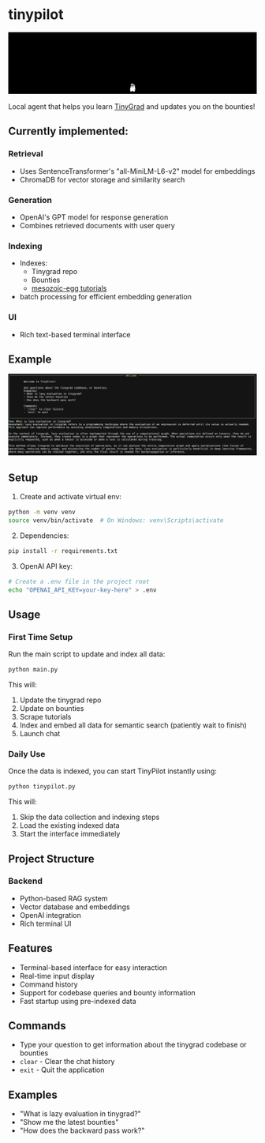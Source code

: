 # tinypilot
![TinyPilot Main Interface](assets/main-tinypilot.png)

Local agent that helps you learn [TinyGrad](https://github.com/tinygrad/tinygrad) and updates you on the bounties!

## Currently implemented:

### Retrieval
- Uses SentenceTransformer's "all-MiniLM-L6-v2" model for embeddings
- ChromaDB for vector storage and similarity search

### Generation 
- OpenAI's GPT model for response generation
- Combines retrieved documents with user query

### Indexing
- Indexes:
  - Tinygrad repo
  - Bounties
  - [mesozoic-egg tutorials](https://github.com/mesozoic-egg/tinygrad-notes)
- batch processing for efficient embedding generation

### UI
- Rich text-based terminal interface

## Example

![TinyPilot Usage](assets/usage-tinypilot.png)

## Setup

1. Create and activate virtual env:
```bash
python -m venv venv
source venv/bin/activate  # On Windows: venv\Scripts\activate
```

2. Dependencies:
```bash
pip install -r requirements.txt
```

3. OpenAI API key:
```bash
# Create a .env file in the project root
echo "OPENAI_API_KEY=your-key-here" > .env
```

## Usage

### First Time Setup
Run the main script to update and index all data:
```bash
python main.py
```

This will:
1. Update the tinygrad repo
2. Update on bounties
3. Scrape tutorials
4. Index and embed all data for semantic search (patiently wait to finish)
5. Launch chat

### Daily Use
Once the data is indexed, you can start TinyPilot instantly using:
```bash
python tinypilot.py
```

This will:
1. Skip the data collection and indexing steps
2. Load the existing indexed data
3. Start the interface immediately

## Project Structure

### Backend
- Python-based RAG system
- Vector database and embeddings
- OpenAI integration
- Rich terminal UI

## Features

- Terminal-based interface for easy interaction
- Real-time input display
- Command history
- Support for codebase queries and bounty information
- Fast startup using pre-indexed data

## Commands

- Type your question to get information about the tinygrad codebase or bounties
- `clear` - Clear the chat history
- `exit` - Quit the application

## Examples

- "What is lazy evaluation in tinygrad?"
- "Show me the latest bounties"
- "How does the backward pass work?"




